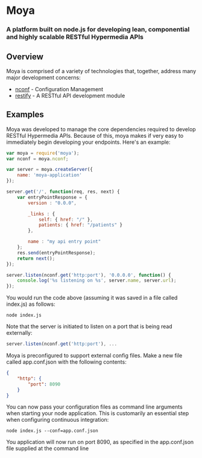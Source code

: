 # Moya

### A platform built on node.js for developing lean, componential and highly scalable RESTful Hypermedia APIs

## Overview

Moya is comprised of a variety of technologies that, together, address many major development concerns:

* [nconf](https://github.com/flatiron/nconf) - Configuration Management
* [restify](http://mcavage.github.io/node-restify/) - A RESTful API development module

## Examples

Moya was developed to manage the core dependencies required to develop RESTful Hypermedia APIs. Because of this, moya
makes if very easy to immediately begin developing your endpoints. Here's an example:

```javascript
var moya = require('moya');
var nconf = moya.nconf;

var server = moya.createServer({
    name: 'moya-application'
});

server.get('/', function(req, res, next) {
    var entryPointResponse = {
        version : "0.0.0",

        _links : {
            self: { href: "/" },
            patients: { href: "/patients" }
        },

        name : "my api entry point"
    };
    res.send(entryPointResponse);
    return next();
});

server.listen(nconf.get('http:port'), '0.0.0.0', function() {
    console.log('%s listening on %s', server.name, server.url);
});
```

You would run the code above (assuming it was saved in a file called index.js) as follows:

```shell
node index.js
```

Note that the server is initiated to listen on a port that is being read externally:

```javascript
server.listen(nconf.get('http:port'), ...
```

Moya is preconfigured to support external config files. Make a new file called app.conf.json with the following contents:

```json
{
    "http": {
        "port": 8090
    }
}
```

You can now pass your configuration files as command line arguments when starting your node application. This is
customarily an essential step when configuring continuous integration:

```shell
node index.js --conf=app.conf.json
```

You application will now run on port 8090, as specified in the app.conf.json file supplied at the command line